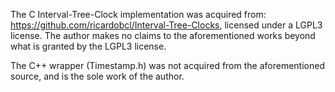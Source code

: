The C Interval-Tree-Clock implementation was acquired from: https://github.com/ricardobcl/Interval-Tree-Clocks, licensed under a LGPL3 license. The author makes no claims to the aforementioned works beyond what is granted by the LGPL3 license.

The C++ wrapper (Timestamp.h) was not acquired from the aforementioned source, and is the sole work of the author.
